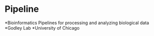 # Pipeline
*Bioinformatics Pipelines for processing and analyzing biological data
*Godley Lab
*University of Chicago
